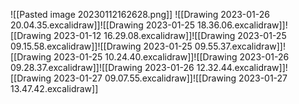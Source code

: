 ![[Pasted image 20230112162628.png]]
![[Drawing 2023-01-26 20.04.35.excalidraw]]![[Drawing 2023-01-25 18.36.06.excalidraw]]![[Drawing 2023-01-12 16.29.08.excalidraw]]![[Drawing 2023-01-25 09.15.58.excalidraw]]![[Drawing 2023-01-25 09.55.37.excalidraw]]![[Drawing 2023-01-25 10.24.40.excalidraw]]![[Drawing 2023-01-26 09.28.37.excalidraw]]![[Drawing 2023-01-26 12.32.44.excalidraw]]![[Drawing 2023-01-27 09.07.55.excalidraw]]![[Drawing 2023-01-27 13.47.42.excalidraw]]